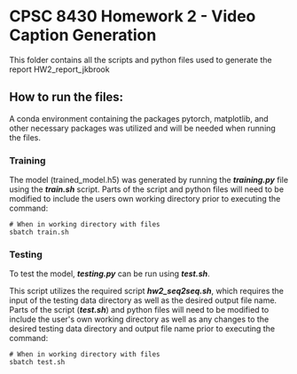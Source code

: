 # CPSC 8430 Homework 2 - Video Caption Generation 

This folder contains all the scripts and python files used to generate the report HW2_report_jkbrook

## How to run the files:
A conda environment containing the packages pytorch, matplotlib, and other necessary packages was utilized and will be needed when running the files.

### Training
The model (trained_model.h5) was generated by running the ***training.py*** file using the ***train.sh*** script. Parts of the script and python files will need to be modified to include the users own working directory prior to executing the command:
```
# When in working directory with files
sbatch train.sh
```
### Testing
To test the model, ***testing.py*** can be run using ***test.sh***. 

This script utilizes the required script ***hw2_seq2seq.sh***, which requires the input of the testing data directory as well as the desired output file name. Parts of the script (***test.sh***) and python files will need to be modified to include the user's own working directory as well as any changes to the desired testing data directory and output file name prior to executing the command:
```
# When in working directory with files
sbatch test.sh
```

